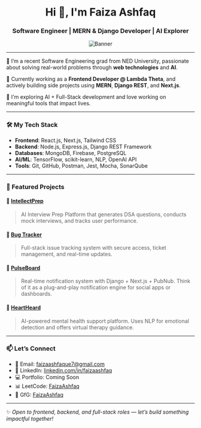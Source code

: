 <h1 align="center">Hi 👋, I'm Faiza Ashfaq</h1>
<h3 align="center">Software Engineer | MERN & Django Developer | AI Explorer</h3>

<p align="center">
  <img src="https://github.com/Faiza123-eng/Faiza123-eng/blob/main/Faiza.png" alt="Banner" />
</p>

---

🌱 I’m a recent Software Engineering grad from NED University, passionate about solving real-world problems through **web technologies** and **AI**.

💼 Currently working as a **Frontend Developer @ Lambda Theta**, and actively building side projects using **MERN**, **Django REST**, and **Next.js**.

🚀 I'm exploring AI + Full-Stack development and love working on meaningful tools that impact lives.

---

### 🛠️ My Tech Stack
- **Frontend**: React.js, Next.js, Tailwind CSS
- **Backend**: Node.js, Express.js, Django REST Framework
- **Databases**: MongoDB, Firebase, PostgreSQL
- **AI/ML**: TensorFlow, scikit-learn, NLP, OpenAI API
- **Tools**: Git, GitHub, Postman, Jest, Mocha, SonarQube

---

### 📌 Featured Projects

#### 💬 [IntellectPrep](https://github.com/Faiza123-eng/IntellectPrep)
> AI Interview Prep Platform that generates DSA questions, conducts mock interviews, and tracks user performance.

#### 🐞 [Bug Tracker](https://github.com/Faiza123-eng/Bug-Tracker)
> Full-stack issue tracking system with secure access, ticket management, and real-time updates.
#### 🔔 [PulseBoard](https://github.com/Faiza123-eng/pulseBoard)
> Real-time notification system with Django + Next.js + PubNub. Think of it as a plug-and-play notification engine for social apps or dashboards.

#### 🧠 [HeartHeard](https://github.com/Faiza123-eng/HeartHeard)
> AI-powered mental health support platform. Uses NLP for emotional detection and offers virtual therapy guidance.


---

### 📫 Let’s Connect
- 💌 Email: [faizaashfaque7@gmail.com](mailto:faizaashfaque7@gmail.com)
- 💼 LinkedIn: [linkedin.com/in/faizaashfaq](https://linkedin.com/in/faizaashfaq)
- 💻 Portfolio: Coming Soon 
- 📊 LeetCode: [FaizaAshfaq](https://leetcode.com/your-username)  
- 📘 GfG: [FaizaAshfaq](https://geeksforgeeks.org/your-profile)

---

✨ *Open to frontend, backend, and full-stack roles — let’s build something impactful together!*
